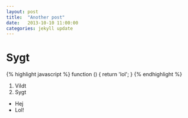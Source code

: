 ```yaml
---
layout: post
title:  "Another post"
date:   2013-10-10 11:00:00
categories: jekyll update
---
```


Sygt
====

{% highlight javascript %}
function () { return 'lol'; }
{% endhighlight %}

1. Vildt
2. Sygt

* Hej
* Lol!
